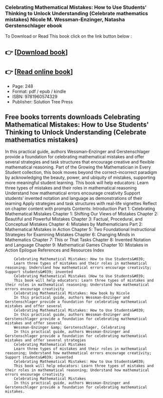 ### Celebrating Mathematical Mistakes: How to Use Students' Thinking to Unlock Understanding (Celebrate mathematics mistakes) Nicole M. Wessman-Enzinger, Natasha Gerstenschlager ebook

To Download or Read This book click on the link button below :

## 👉  [**[Download book](http://filesbooks.info/download.php?group=book&from=github.com&id=718745&lnk=1064 "Download book")**]

## 👉  [**[Read online book](http://filesbooks.info/download.php?group=book&from=github.com&id=718745&lnk=1064 "Read online book")**]


* Page: 248
* Format: pdf / epub / kindle
* ISBN: 9781960574329
* Publisher: Solution Tree Press



## Free books torrents downloads Celebrating Mathematical Mistakes: How to Use Students' Thinking to Unlock Understanding (Celebrate mathematics mistakes)



In this practical guide, authors Wessman-Enzinger and Gerstenschlager provide a foundation for celebrating mathematical mistakes and offer several strategies and task structures that encourage creative and flexible mathematical reasoning. Part of the Growing the Mathematician in Every Student collection, this book moves beyond the correct–incorrect paradigm by acknowledging the beauty, power, and ubiquity of mistakes, supporting more meaningful student learning.
 This book will help educators: Learn three types of mistakes and their roles in mathematical reasoning Understand how mathematical errors encourage creativity Support students’ invented notation and language as demonstrations of their learning Apply strategies and task structures with real-life vignettes Reflect on chapter content with prompts 
 Contents:
 Introduction
 Part 1: Celebrating Mathematical Mistakes
 Chapter 1: Shifting Our Views of Mistakes
 Chapter 2: Beautiful and Powerful Mistakes
 Chapter 3: Factual, Procedural, and Conceptual Mistakes
 Chapter 4: Mistakes by Mathematicians
 Part 2: Mathematical Mistakes in Action
 Chapter 5: Two Foundational Instructional Strategies for Examining Mistakes
 Chapter 6: Changing Minds in Mathematics
 Chapter 7: This or That Tasks
 Chapter 8: Invented Notation and Language
 Chapter 9: Mathematical Games
 Chapter 10: Mistakes in Action
 Epilogue
 References and Resources
 Index


        Celebrating Mathematical Mistakes: How to Use Students&#039;
        Learn three types of mistakes and their roles in mathematical reasoning; Understand how mathematical errors encourage creativity; Support students&#039; invented 
        Celebrating Mathematical Mistakes (How to Use Students&#039;
        This book will help educators: Learn three types of mistakes and their roles in mathematical reasoning; Understand how mathematical errors encourage creativity 
        Celebrating Mathematical Mistakes: How book by Nicole
        In this practical guide, authors Wessman-Enzinger and Gerstenschlager provide a foundation for celebrating mathematical mistakes and offer several 
        Celebrating Mathematical Mistakes: How to Use Students&#039;
        In this practical guide, authors Wessman-Enzinger and Gerstenschlager provide a foundation for celebrating mathematical mistakes and offer several 
        Wessman-Enzinger &amp; Gerstenschlager, Celebrating
        In this practical guide, authors Wessman-Enzinger and Gerstenschlager provide a foundation for celebrating mathematical mistakes and offer several strategies 
        Celebrating Mathematical Mistakes
        Learn three types of mistakes and their roles in mathematical reasoning; Understand how mathematical errors encourage creativity; Support students&#039; invented 
        Celebrating Mathematical Mistakes: How to Use Students&#039;
        This book will help educators: Learn three types of mistakes and their roles in mathematical reasoning; Understand how mathematical errors encourage creativity 
        Celebrating Mathematical Mistakes
        In this practical guide, authors Wessman-Enzinger and Gerstenschlager provide a foundation for celebrating mathematical mistakes.
    




